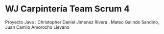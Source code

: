 # WJ Carpintería Team Scrum 4
 Proyecto Java :
 Christopher Daniel Jimenez Rivera ,
 Mateo Galindo Sandino,
 Juan Camilo Amorocho Lievano
